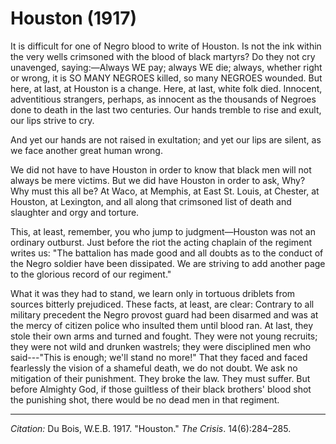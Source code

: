 <!--
title:   Houston
author:  Du Bois, W.E.B.
journal: The Crisis
year:    1917
volume:  14
issue:   6
pages:   284-285
-->
# Houston (1917)

It is difficult for one of Negro blood to write of Houston. Is not the ink within the very wells crimsoned with the blood of black martyrs? Do they not cry unavenged, saying:—Always WE pay; always WE die; always, whether right or wrong, it is SO MANY NEGROES killed, so many NEGROES wounded. But here, at last, at Houston is a change. Here, at last, white folk died. Innocent, adventitious strangers, perhaps, as innocent as the thousands of Negroes done to death in the last two centuries. Our hands tremble to rise and exult, our lips strive to cry.

And yet our hands are not raised in exultation; and yet our lips are silent, as we face another great human wrong.

We did not have to have Houston in order to know that black men will not always be mere victims. But we did have Houston in order to ask, Why? Why must this all be? At Waco, at Memphis, at East St. Louis, at Chester, at Houston, at Lexington, and all along that crimsoned list of death and slaughter and orgy and torture.

This, at least, remember, you who jump to judgment—Houston was not an ordinary outburst. Just before the riot the acting chaplain of the regiment writes us: "The battalion has made good and all doubts as to the conduct of the Negro soldier have been dissipated. We are striving to add another page to the glorious record of our regiment."

What it was they had to stand, we learn only in tortuous driblets from sources bitterly prejudiced. These facts, at least, are clear: Contrary to all military precedent the Negro provost guard had been disarmed and was at the mercy of citizen police who insulted them until blood ran. At last, they stole their own arms and turned and fought. They were not young recruits; they were not wild and drunken wastrels; they were disciplined men who said---"This is enough; we'll stand no more!" That they faced and faced fearlessly the vision of a shameful death, we do not doubt. We ask no mitigation of their punishment. They broke the law. They must suffer. But before Almighty God, if those guiltless of their black brothers' blood shot the punishing shot, there would be no dead men in that regiment.

______________
*Citation:* Du Bois, W.E.B. 1917. "Houston." *The Crisis*. 14(6):284&ndash;285.